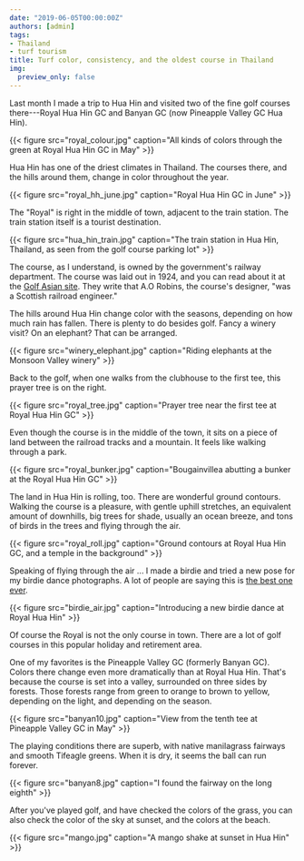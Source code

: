 ```yaml
---
date: "2019-06-05T00:00:00Z"
authors: [admin]
tags:
- Thailand
- turf tourism
title: Turf color, consistency, and the oldest course in Thailand
img:
  preview_only: false
---
```


Last month I made a trip to Hua Hin and visited two of the fine golf courses there---Royal Hua Hin GC and Banyan GC (now Pineapple Valley GC Hua Hin).

{{< figure src="royal_colour.jpg" caption="All kinds of colors through the green at Royal Hua Hin GC in May" >}}

Hua Hin has one of the driest climates in Thailand. The courses there, and the hills around them, change in color throughout the year.

{{< figure src="royal_hh_june.jpg" caption="Royal Hua Hin GC in June" >}}

The "Royal" is right in the middle of town, adjacent to the train station. The train station itself is a tourist destination.

{{< figure src="hua_hin_train.jpg" caption="The train station in Hua Hin, Thailand, as seen from the golf course parking lot" >}}

The course, as I understand, is owned by the government's railway department. The course was laid out in 1924, and you can read about it at the [Golf Asian site](https://www.golfasian.com/golf-courses/thailand-golf-courses/hua-hin/royal-hua-hin-golf-course/). They write that A.O Robins, the course's designer, "was a Scottish railroad engineer."

The hills around Hua Hin change color with the seasons, depending on how much rain has fallen. There is plenty to do besides golf. Fancy a winery visit? On an elephant? That can be arranged.

{{< figure src="winery_elephant.jpg" caption="Riding elephants at the Monsoon Valley winery" >}}

Back to the golf, when one walks from the clubhouse to the first tee, this prayer tree is on the right.

{{< figure src="royal_tree.jpg" caption="Prayer tree near the first tee at Royal Hua Hin GC" >}}

Even though the course is in the middle of the town, it sits on a piece of land between the railroad tracks and a mountain. It feels like walking through a park.

{{< figure src="royal_bunker.jpg" caption="Bougainvillea abutting a bunker at the Royal Hua Hin GC" >}}

The land in Hua Hin is rolling, too. There are wonderful ground contours. Walking the course is a pleasure, with gentle uphill stretches, an equivalent amount of downhills, big trees for shade, usually an ocean breeze, and tons of birds in the trees and flying through the air.

{{< figure src="royal_roll.jpg" caption="Ground contours at Royal Hua Hin GC, and a temple in the background" >}}

Speaking of flying through the air ... I made a birdie and tried a new pose for my birdie dance photographs. A lot of people are saying this is [the best one ever](https://www.micahwoods.com/2019/05/a-lot-of-people-are-saying-.html). 

{{< figure src="birdie_air.jpg" caption="Introducing a new birdie dance at Royal Hua Hin" >}}

Of course the Royal is not the only course in town. There are a lot of golf courses in this popular holiday and retirement area. 

One of my favorites is the Pineapple Valley GC (formerly Banyan GC). Colors there change even more dramatically than at Royal Hua Hin. That's because the course is set into a valley, surrounded on three sides by forests. Those forests range from green to orange to brown to yellow, depending on the light, and depending on the season.

{{< figure src="banyan10.jpg" caption="View from the tenth tee at Pineapple Valley GC in May" >}}

The playing conditions there are superb, with native manilagrass fairways and smooth Tifeagle greens. When it is dry, it seems the ball can run forever. 

{{< figure src="banyan8.jpg" caption="I found the fairway on the long eighth" >}}

After you've played golf, and have checked the colors of the grass, you can also check the color of the sky at sunset, and the colors at the beach.

{{< figure src="mango.jpg" caption="A mango shake at sunset in Hua Hin" >}}
